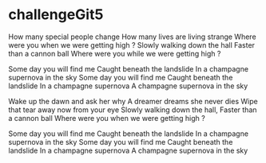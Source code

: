 # challengeGit5

How many special people change
How many lives are living strange
Where were you when we were getting high ?
Slowly walking down the hall
Faster than a cannon ball
Where were you while we were getting high ?


Some day you will find me
Caught beneath the landslide
In a champagne supernova in the sky
Some day you will find me
Caught beneath the landslide
In a champagne supernova
A champagne supernova in the sky


Wake up the dawn and ask her why
A dreamer dreams she never dies
Wipe that tear away now from your eye
Slowly walking down the hall,
Faster than a cannon ball
Where were you when we were getting high ?


Some day you will find me
Caught beneath the landslide
In a champagne supernova in the sky
Some day you will find me
Caught beneath the landslide
In a champagne supernova
A champagne supernova in the sky
